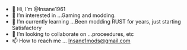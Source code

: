 - 👋 Hi, I’m @Insane1961
- 👀 I’m interested in ...Gaming and modding.
- 🌱 I’m currently learning ...Been modding RUST for years, just starting Satisfactory
- 💞️ I’m looking to collaborate on ...proceedures, etc
- 📫 How to reach me ... Insane1mods@gmail.com

<!---
Insane1961/Insane1961 is a ✨ special ✨ repository because its `README.md` (this file) appears on your GitHub profile.
You can click the Preview link to take a look at your changes.
--->
